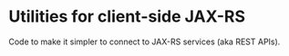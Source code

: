 <!-- Copyright 2017 Yahoo Holdings. Licensed under the terms of the Apache 2.0 license. See LICENSE in the project root. -->
# Utilities for client-side JAX-RS
Code to make it simpler to connect to JAX-RS services (aka REST APIs).
